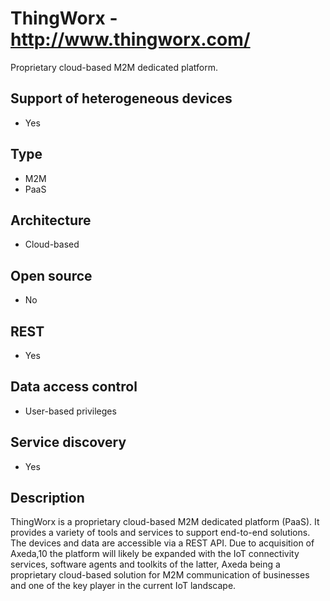 # ThingWorx - http://www.thingworx.com/
Proprietary cloud-based M2M dedicated platform.

## Support of heterogeneous devices
- Yes

## Type
- M2M 
- PaaS

## Architecture
- Cloud-based

## Open source
- No

## REST
- Yes

## Data access control
- User-based privileges

## Service discovery
- Yes

## Description
ThingWorx is a proprietary cloud-based M2M dedicated platform (PaaS). It provides a variety of tools and services to support end-to-end solutions. The devices and data are accessible via a REST API. Due to acquisition of Axeda,10 the platform will likely be expanded with the IoT connectivity services, software agents and toolkits of the latter, Axeda being a proprietary cloud-based solution for M2M communication of businesses and one of the key player in the current IoT landscape.